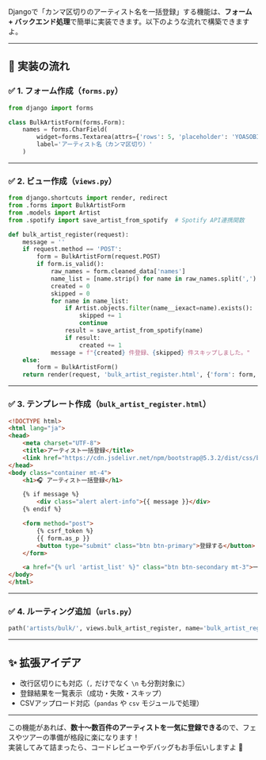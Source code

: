 Djangoで「カンマ区切りのアーティスト名を一括登録」する機能は、**フォーム + バックエンド処理**で簡単に実装できます。以下のような流れで構築できますよ。

---

## 🧭 実装の流れ

### ✅ 1. フォーム作成（`forms.py`）

```python
from django import forms

class BulkArtistForm(forms.Form):
    names = forms.CharField(
        widget=forms.Textarea(attrs={'rows': 5, 'placeholder': 'YOASOBI, Aimer, King Gnu'}),
        label='アーティスト名（カンマ区切り）'
    )
```

---

### ✅ 2. ビュー作成（`views.py`）

```python
from django.shortcuts import render, redirect
from .forms import BulkArtistForm
from .models import Artist
from .spotify import save_artist_from_spotify  # Spotify API連携関数

def bulk_artist_register(request):
    message = ''
    if request.method == 'POST':
        form = BulkArtistForm(request.POST)
        if form.is_valid():
            raw_names = form.cleaned_data['names']
            name_list = [name.strip() for name in raw_names.split(',') if name.strip()]
            created = 0
            skipped = 0
            for name in name_list:
                if Artist.objects.filter(name__iexact=name).exists():
                    skipped += 1
                    continue
                result = save_artist_from_spotify(name)
                if result:
                    created += 1
            message = f"{created} 件登録、{skipped} 件スキップしました。"
    else:
        form = BulkArtistForm()
    return render(request, 'bulk_artist_register.html', {'form': form, 'message': message})
```

---

### ✅ 3. テンプレート作成（`bulk_artist_register.html`）

```html
<!DOCTYPE html>
<html lang="ja">
<head>
    <meta charset="UTF-8">
    <title>アーティスト一括登録</title>
    <link href="https://cdn.jsdelivr.net/npm/bootstrap@5.3.2/dist/css/bootstrap.min.css" rel="stylesheet">
</head>
<body class="container mt-4">
    <h1>🎧 アーティスト一括登録</h1>

    {% if message %}
        <div class="alert alert-info">{{ message }}</div>
    {% endif %}

    <form method="post">
        {% csrf_token %}
        {{ form.as_p }}
        <button type="submit" class="btn btn-primary">登録する</button>
    </form>

    <a href="{% url 'artist_list' %}" class="btn btn-secondary mt-3">一覧に戻る</a>
</body>
</html>
```

---

### ✅ 4. ルーティング追加（`urls.py`）

```python
path('artists/bulk/', views.bulk_artist_register, name='bulk_artist_register'),
```

---

## ✨ 拡張アイデア

- 改行区切りにも対応（`,` だけでなく `\n` も分割対象に）
- 登録結果を一覧表示（成功・失敗・スキップ）
- CSVアップロード対応（`pandas` や `csv` モジュールで処理）

---

この機能があれば、**数十〜数百件のアーティストを一気に登録できる**ので、フェスやツアーの準備が格段に楽になります！  
実装してみて詰まったら、コードレビューやデバッグもお手伝いしますよ 💪
